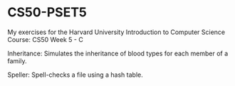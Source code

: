 # CS50-PSET5

My exercises for the Harvard University Introduction to Computer Science Course: CS50 Week 5 - C

Inheritance: Simulates the inheritance of blood types for each member of a family.

Speller: Spell-checks a file using a hash table.
